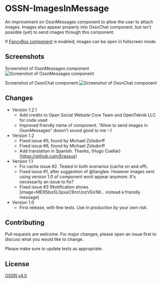 # OSSN-ImagesInMessage
An improvement on OssnMessages component to allow the user to attach images. Images also appear properly into OssnChat component, but isn't possible (yet) to send images through this component.

If [FancyBox component](https://www.opensource-socialnetwork.org/component/view/369/fancybox) is enabled, images can be open in fullscreen mode.

## Screenshots
Screenshot of OssnMessages component
![Screenshot of OssnMessages component](https://www.rafaelamorim.com.br/temp/ImagesInMessage.png)

Screenshot of OssnChat component
![Screenshot of OssnChat component](https://www.rafaelamorim.com.br/temp/ImagesInMessage1.png)

## Changes

- Version 1.2.1
    - Add credits to Open Social Website Core Team and OpenTeknik LLC for code used
    - Improved friendly name of component. "Allow to send images in OssnMessages" doesn't sound good to me :-)
- Version 1.2
    - Fixed issue #5, found by Michael Zülsdorff 
    - Fixed issue #6, found by Michael Zülsdorff 
    - Add translation in Spanish. Thanks, (Hugo Cuellar)[https://github.com/Erassus]
- Version 1.1
    - Fix cache issue #2. Tested in both scenarios (cache on and off). 
    - Fixed issue #1, after suggestion of @lianglee. However images sent using version 1.0 of component wont appear anymore. It's necessarily an issue to fix?
    - Fixed issue #3 (Notification shows [image=ME95bis5L0pxaC9ncUozVGo1M... instead a friendly message)
- Version 1.0
    - First release, with few tests. Use in production by your own risk.

## Contributing
Pull requests are welcome. For major changes, please open an issue first to discuss what you would like to change.

Please make sure to update tests as appropriate.

## License
[OSSN v4.0](https://www.opensource-socialnetwork.org/licence/v4.0.html)